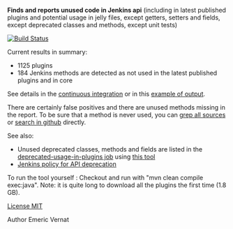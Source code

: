 **Finds and reports unused code in Jenkins api** (including in latest published plugins and potential usage in jelly files, except getters, setters and fields, except deprecated classes and methods, except unit tests)

[![Build Status](https://ci.jenkins-ci.org/buildStatus/icon?job=infra_unused-code-detector)](https://ci.jenkins-ci.org/view/Infrastructure/job/infra_unused-code-detector/)

Current results in summary:
* 1125 plugins
* 184 Jenkins methods are detected as not used in the latest published plugins and in core

See details in the [continuous integration](https://ci.jenkins-ci.org/view/Infrastructure/job/infra_unused-code-detector/lastSuccessfulBuild/artifact/target/output.html)
or in this [example of output](../../blob/master/Output_example.html).

There are certainly false positives and there are unused methods missing in the report.
To be sure that a method is never used, you can [grep all sources](https://wiki.jenkins-ci.org/display/JENKINS/Grepping+all+sources) or [search in github](https://github.com/search?type=Code&q=user%3Ajenkinsci+SomeClass.staticMethod) directly.

See also:
* Unused deprecated classes, methods and fields are listed in the [deprecated-usage-in-plugins job](https://ci.jenkins-ci.org/view/Infrastructure/job/infra_deprecated-usage-in-plugins/lastSuccessfulBuild/artifact/target/output.html#deprecatedApiNotUsed) using [this tool](https://github.com/jenkins-infra/deprecated-usage-in-plugins)
* [Jenkins policy for API deprecation](https://issues.jenkins-ci.org/browse/JENKINS-31035)

To run the tool yourself : Checkout and run with "mvn clean compile exec:java".
Note: it is quite long to download all the plugins the first time (1.8 GB).

[License MIT](../../blob/master/LICENSE.txt)

Author Emeric Vernat
